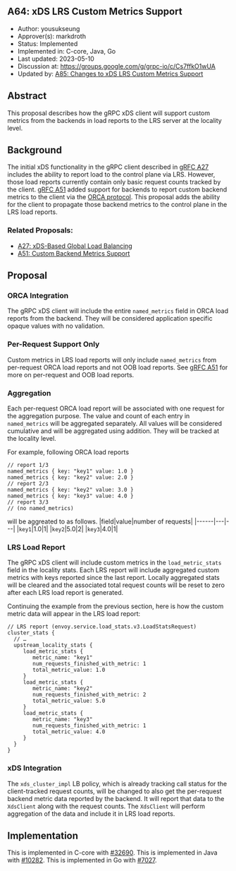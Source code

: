 A64: xDS LRS Custom Metrics Support
----
* Author: yousukseung
* Approver(s): markdroth
* Status: Implemented
* Implemented in: C-core, Java, Go
* Last updated: 2023-05-10
* Discussion at: https://groups.google.com/g/grpc-io/c/Cs7ffkO1wUA
* Updated by: [A85: Changes to xDS LRS Custom Metrics Support](A85-lrs-custom-metrics-changes.md)

## Abstract

This proposal describes how the gRPC xDS client will support custom metrics from the backends in load reports to the LRS server at the locality level.

## Background

The initial xDS functionality in the gRPC client described in [gRFC A27][A27] includes the ability to report load to the control plane via LRS. However, those load reports currently contain only basic request counts tracked by the client. [gRFC A51][A51] added support for backends to report custom backend metrics to the client via the [ORCA protocol][ORCA]. This proposal adds the ability for the client to propagate those backend metrics to the control plane in the LRS load reports.

### Related Proposals:
* [A27: xDS-Based Global Load Balancing][A27]
* [A51: Custom Backend Metrics Support][A51]

## Proposal

### ORCA Integration

The gRPC xDS client will include the entire `named_metrics` field in ORCA load reports from the backend. They will be considered application specific opaque values with no validation.

### Per-Request Support Only

Custom metrics in LRS load reports will only include `named_metrics` from per-request ORCA load reports and not OOB load reports. See [gRFC A51][A51] for more on per-request and OOB load reports.

### Aggregation

Each per-request ORCA load report will be associated with one request for the aggregation purpose. The value and count of each entry in `named_metrics` will be aggregated separately. All values will be considered cumulative and will be aggregated using addition. They will be tracked at the locality level.

For example, following ORCA load reports
```textproto
// report 1/3
named_metrics { key: "key1" value: 1.0 }
named_metrics { key: "key2" value: 2.0 }
// report 2/3
named_metrics { key: "key2" value: 3.0 }
named_metrics { key: "key3" value: 4.0 }
// report 3/3
// (no named_metrics)
```
will be aggreated to as follows.
|field|value|number of requests|
|------|---|---|
|`key1`|1.0|1|
|`key2`|5.0|2|
|`key3`|4.0|1|

### LRS Load Report

The gRPC xDS client will include custom metrics in the `load_metric_stats` field in the locality stats. Each LRS report will include aggregated custom metrics with keys reported since the last report. Locally aggregated stats will be cleared and the associated total request counts will be reset to zero after each LRS load report is generated.

Continuing the example from the previous section, here is how the custom metric data will appear in the LRS load report:
```textproto
// LRS report (envoy.service.load_stats.v3.LoadStatsRequest)
cluster_stats {
  // …
  upstream_locality_stats {
     load_metric_stats {
        metric_name: "key1"
        num_requests_finished_with_metric: 1
        total_metric_value: 1.0
     }
     load_metric_stats {
        metric_name: "key2"
        num_requests_finished_with_metric: 2
        total_metric_value: 5.0
     }
     load_metric_stats {
        metric_name: "key3"
        num_requests_finished_with_metric: 1
        total_metric_value: 4.0
     }
  }
}
```
### xDS Integration

The `xds_cluster_impl` LB policy, which is already tracking call status for the client-tracked request counts, will be changed to also get the per-request backend metric data reported by the backend. It will report that data to the `XdsClient` along with the request counts. The `XdsClient` will perform aggregation of the data and include it in LRS load reports.

## Implementation

This is implemented in C-core with [#32690][PR_32690].
This is implemented in Java with [#10282][PR_10282].
This is implemented in Go with [#7027][PR_7027].

[A27]: https://github.com/grpc/proposal/blob/master/A27-xds-global-load-balancing.md
[A51]: https://github.com/grpc/proposal/blob/master/A51-custom-backend-metrics.md
[ORCA]: https://github.com/envoyproxy/envoy/issues/6614
[PR_32690]: https://github.com/grpc/grpc/pull/32690
[PR_10282]: https://github.com/grpc/grpc-java/pull/10282
[PR_7027]: https://github.com/grpc/grpc-go/pull/7027
